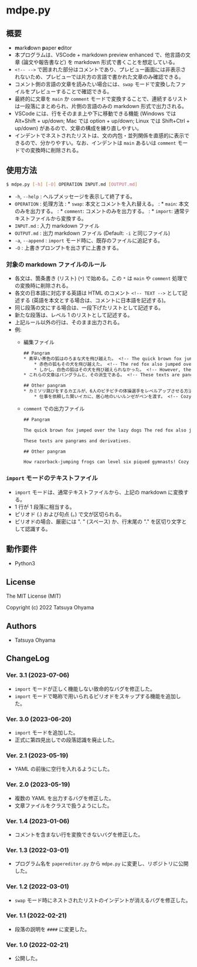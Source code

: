 # mdpe.py

## 概要
* **m**ark**d**own **p**aper **e**ditor
* 本プログラムは、VSCode + markdown preview enhanced で、他言語の文章 (論文や報告書など) を markdown 形式で書くことを想定している。
* `<!-- -->` で囲まれた部分はコメントであり、プレビュー画面には非表示されないため、プレビューでは片方の言語で書かれた文章のみ確認できる。
* コメント側の言語の文章を読みたい場合には、`swap` モードで変換したファイルをプレビューすることで確認できる。
* 最終的に文章を `main` か `comment` モードで変換することで、連続するリストは一段落にまとめられ、片側の言語のみの markdown 形式で出力される。
* VSCode には、行をそのまま上や下に移動できる機能 (Windows では Alt+Shift + up/down; Mac では option + up/down; Linux では Shift+Ctrl + up/down) があるので、文章の構成を練り直しやすい。
* インデントでネストされたリストは、文の内包・並列関係を直感的に表示できるので、分かりやすい。なお、インデントは `main` あるいは `comment` モードでの変換時に削除される。


## 使用方法
```sh
$ mdpe.py [-h] [-O] OPERATION INPUT.md [OUTPUT.md]
```

* `-h`, `--help`
	: ヘルプメッセージを表示して終了する。
* `OPERATION`
	: 処理方法
	: * `swap`: 本文とコメントを入れ替える。
	: * `main`: 本文のみを出力する。
	: * `comment`: コメントのみを出力する。
	: * `import`: 通常テキストファイルから変換する。
* `INPUT.md`
	: 入力 markdown ファイル
* `OUTPUT.md`
	: 出力 markdown ファイル (Default: `-i` と同じファイル)
* `-a`, `--append`
	: `import` モード時に、既存のファイルに追記する。
* `-O`
	: 上書きプロンプトを出さずに上書きする。


### 対象の markdown ファイルのルール
* 各文は、箇条書き (リスト) (`*`) で始める。この `*` は `main` や `comment` 処理での変換時に削除される。
* 各文の日本語に対応する英語は HTML のコメント `<!-- TEXT -->` として記述する (英語を本文とする場合は、コメントに日本語を記述する)。
* 同じ段落の文にする場合は、一段下げたリストとして記述する。
* 新たな段落は、レベル 1 のリストとして記述する。
* 上記ルール以外の行は、そのまま出力される。
* 例:
	* 編集ファイル

		```txt
		## Pangram
		* 素早い茶色の狐はのろまな犬を飛び越えた。 <!-- The quick brown fox jumped over the lazy dogs -->
			* 赤色の狐もその犬を飛び越えた。 <!-- The red fox also jumped over the dog. -->
			* しかし、白色の狐はその犬を飛び越えられなかった。 <!-- However, the white fox could not jumps over the dog. -->
		* これらの文章はパングラムと、その派生である。 <!-- These texts are pangrams and derivatives. -->

		## Other pangram
		* カミソリ跳びをするカエルが、6人のピチピチの体操選手をレベルアップさせる方法！ <!-- How razorback-jumping frogs can level six piqued gymnasts! -->
			* 仕事を依頼した賢いイカに、居心地のいいルンゼがペンを渡す。 <!-- Cozy lummox gives smart squid who asks for job pen. -->
		```

	* `comment` での出力ファイル

		```txt
		## Pangram

		The quick brown fox jumped over the lazy dogs The red fox also jumped over the dog. However, the white fox could not jumps over the dog.

		These texts are pangrams and derivatives.

		## Other pangram

		How razorback-jumping frogs can level six piqued gymnasts! Cozy lummox gives smart squid who asks for job pen.
		```


### `import` モードのテキストファイル
* `import` モードは、通常テキストファイルから、上記の markdown に変換する。
* 1 行が 1 段落に相当する。
* ピリオド (.) および句点 (。) で文が区切られる。
* ピリオドの場合、厳密には ". " (スペース) か、行末尾の "." を区切り文字として認識する。



## 動作要件
* Python3


## License
The MIT License (MIT)

Copyright (c) 2022 Tatsuya Ohyama


## Authors
* Tatsuya Ohyama


## ChangeLog
### Ver. 3.1 (2023-07-06)
* `import` モードが正しく機能しない致命的なバグを修正した。
* `import` モードで略称で用いられるピリオドをスキップする機能を追加した。

### Ver. 3.0 (2023-06-20)
* `import` モードを追加した。
* 正式に第四見出しでの段落認識を廃止した。

### Ver. 2.1 (2023-05-19)
* YAML の前後に空行を入れるようにした。

### Ver. 2.0 (2023-05-19)
* 複数の YAML を出力するバグを修正した。
* 文章ファイルをクラスで扱うようにした。

### Ver. 1.4 (2023-01-06)
* コメントを含まない行を変換できないバグを修正した。

### Ver. 1.3 (2022-03-01)
* プログラム名を `papereditor.py` から `mdpe.py` に変更し、リポジトリに公開した。

### Ver. 1.2 (2022-03-01)
* `swap` モード時にネストされたリストのインデントが消えるバグを修正した。

### Ver. 1.1 (2022-02-21)
* 段落の説明を `####` に変更した。

### Ver. 1.0 (2022-02-21)
* 公開した。
